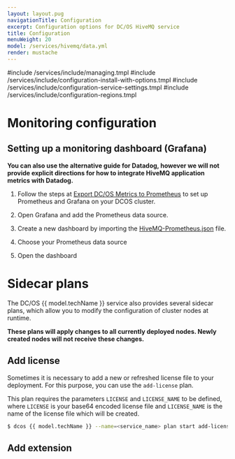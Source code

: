 ```yaml
---
layout: layout.pug
navigationTitle: Configuration
excerpt: Configuration options for DC/OS HiveMQ service
title: Configuration
menuWeight: 20
model: /services/hivemq/data.yml
render: mustache
---
```


<!--TODO: managing describes the default, serial roll-out strategy for updates -->

#include /services/include/managing.tmpl
#include /services/include/configuration-install-with-options.tmpl
#include /services/include/configuration-service-settings.tmpl
#include /services/include/configuration-regions.tmpl

# Monitoring configuration

## Setting up a monitoring dashboard (Grafana)

<p class="message--note"><strong>You can also use the alternative guide for Datadog, however we will not provide explicit directions for how to integrate HiveMQ application metrics with Datadog.</strong>

1. Follow the steps at [Export DC/OS Metrics to Prometheus](https://docs.mesosphere.com/latest/metrics/prometheus/) to set up Prometheus and Grafana on your DCOS cluster.

2. Open Grafana and add the Prometheus data source.

3. Create a new dashboard by importing the [HiveMQ-Prometheus.json](/services/hivemq/1.0.0-4.0.2/assets/HiveMQ-Prometheus.json) file.

4. Choose your Prometheus data source

5. Open the dashboard


# <a name="sidecar-plans"></a>Sidecar plans

The DC/OS {{ model.techName }} service also provides several sidecar plans, which allow you to modify the configuration of cluster nodes at runtime.

<p class="message--warning"><strong>These plans will apply changes to all currently deployed nodes. Newly created nodes will not receive these changes.</strong>

<!-- TODO: add remaining sidecars

```bash
$ dcos {{ model.tech }} --name=<service_name> plan start <plan_name> -p <plan_parameters>
```

-->

## Add license

Sometimes it is necessary to add a new or refreshed license file to your deployment. For this purpose, you can use the `add-license` plan.

This plan requires the parameters `LICENSE` and `LICENSE_NAME` to be defined, where `LICENSE` is your base64 encoded license file and `LICENSE_NAME` is the name of the license file which will be created.

```bash
$ dcos {{ model.techName }} --name=<service_name> plan start add-license -p LICENSE=<base64 encoded license> -p LICENSE_NAME=new_licens
```

## Add extension

